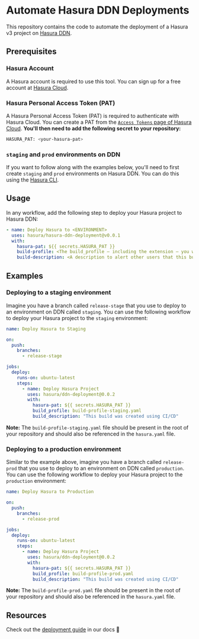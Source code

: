 # Automate Hasura DDN Deployments

This repository contains the code to automate the deployment of a Hasura v3 project on
[Hasura DDN](https://hasura.io/ddn).

## Prerequisites

### Hasura Account

A Hasura account is required to use this tool. You can sign up for a free account at
[Hasura Cloud](https://console.hasura.io).

### Hasura Personal Access Token (PAT)

A Hasura Personal Access Token (PAT) is required to authenticate with Hasura Cloud. You can create a PAT from the
[`Access Tokens` page of Hasura Cloud](https://cloud.hasura.io/account-settings/access-tokens). **You'll then need to
add the following secret to your repository:**

```bash
HASURA_PAT: <your-hasura-pat>
```

### `staging` and `prod` environments on DDN

If you want to follow along with the examples below, you'll need to first create `staging` and `prod` environments on
Hasura DDN. You can do this using the [Hasura CLI](https://hasura.io/docs/3.0/cli/commands/environment-create).

## Usage

In any workflow, add the following step to deploy your Hasura project to Hasura DDN:

```yaml
- name: Deploy Hasura to <ENVIRONMENT>
  uses: hasura/hasura-ddn-deployment@v0.0.1
  with:
    hasura-pat: ${{ secrets.HASURA_PAT }}
    build-profile: <The build_profile — including the extension — you wish to use for this deployment>
    build-description: <A description to alert other users that this build was created using CI/CD>
```

## Examples

### Deploying to a staging environment

Imagine you have a branch called `release-stage` that you use to deploy to an environment on DDN called `staging`. You
can use the following workflow to deploy your Hasura project to the `staging` environment:

```yaml
name: Deploy Hasura to Staging

on:
  push:
    branches:
      - release-stage

jobs:
  deploy:
    runs-on: ubuntu-latest
    steps:
      - name: Deploy Hasura Project
        uses: hasura/ddn-deployment@0.0.2
        with:
          hasura-pat: ${{ secrets.HASURA_PAT }}
          build_profile: build-profile-staging.yaml
          build_description: "This build was created using CI/CD"
```

**Note:** The `build-profile-staging.yaml` file should be present in the root of your repository and should also be
referenced in the `hasura.yaml` file.

### Deploying to a production environment

Similar to the example above, imagine you have a branch called `release-prod` that you use to deploy to an environment
on DDN called `production`. You can use the following workflow to deploy your Hasura project to the `production`
environment:

```yaml
name: Deploy Hasura to Production

on:
  push:
    branches:
      - release-prod

jobs:
  deploy:
    runs-on: ubuntu-latest
    steps:
      - name: Deploy Hasura Project
        uses: hasura/ddn-deployment@0.0.2
        with:
          hasura-pat: ${{ secrets.HASURA_PAT }}
          build_profile: build-profile-prod.yaml
          build_description: "This build was created using CI/CD"
```

**Note:** The `build-profile-prod.yaml` file should be present in the root of your repository and should also be
referenced in the `hasura.yaml` file.

## Resources

Check out the [deployment guide](https://hasura.io/docs/3.0/ci-cd/overview) in our docs 🚀
